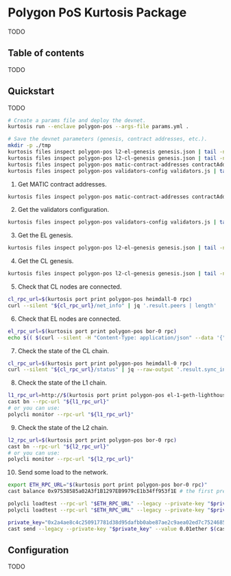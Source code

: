 # Polygon PoS Kurtosis Package

TODO

## Table of contents

TODO

## Quickstart

TODO

```bash
# Create a params file and deploy the devnet.
kurtosis run --enclave polygon-pos --args-file params.yml .

# Save the devnet parameters (genesis, contract addresses, etc.).
mkdir -p ./tmp
kurtosis files inspect polygon-pos l2-el-genesis genesis.json | tail -n +2 | jq > ./tmp/l2-el-genesis.json
kurtosis files inspect polygon-pos l2-cl-genesis genesis.json | tail -n +2 | jq > ./tmp/l2-cl-genesis.json
kurtosis files inspect polygon-pos matic-contract-addresses contractAddresses.json | tail -n +2 | jq > ./tmp/contract-addresses.json
kurtosis files inspect polygon-pos validators-config validators.js | tail -n +2 > ./tmp/validators.js
```

1. Get MATIC contract addresses.

```bash
kurtosis files inspect polygon-pos matic-contract-addresses contractAddresses.json | tail -n +2 | jq
```

2. Get the validators configuration.

```bash
kurtosis files inspect polygon-pos validators-config validators.js | tail -n +2
```

3. Get the EL genesis.

```bash
kurtosis files inspect polygon-pos l2-el-genesis genesis.json | tail -n +2 | jq
```

4. Get the CL genesis.

```bash
kurtosis files inspect polygon-pos l2-cl-genesis genesis.json | tail -n +2 | jq
```

5. Check that CL nodes are connected.

```bash
cl_rpc_url=$(kurtosis port print polygon-pos heimdall-0 rpc)
curl --silent "${cl_rpc_url}/net_info" | jq '.result.peers | length'
```

6. Check that EL nodes are connected.

```bash
el_rpc_url=$(kurtosis port print polygon-pos bor-0 rpc)
echo $(( $(curl --silent -H "Content-Type: application/json" --data '{"jsonrpc": "2.0", "method": "net_peerCount", "params": [], "id": 1}' "${el_rpc_url}" | jq --raw-output '.result') ))
```

7. Check the state of the CL chain.

```bash
cl_rpc_url=$(kurtosis port print polygon-pos heimdall-0 rpc)
curl --silent "${cl_rpc_url}/status" | jq --raw-output '.result.sync_info.latest_block_height'
```

8. Check the state of the L1 chain.

```bash
l1_rpc_url=http://$(kurtosis port print polygon-pos el-1-geth-lighthouse rpc)
cast bn --rpc-url "${l1_rpc_url}"
# or you can use:
polycli monitor --rpc-url "${l1_rpc_url}"
```

9. Check the state of the L2 chain.

```bash
l2_rpc_url=$(kurtosis port print polygon-pos bor-0 rpc)
cast bn --rpc-url "${l2_rpc_url}"
# or you can use:
polycli monitor --rpc-url "${l2_rpc_url}"
```

10. Send some load to the network.

```bash
export ETH_RPC_URL="$(kurtosis port print polygon-pos bor-0 rpc)"
cast balance 0x97538585a02A3f1B1297EB9979cE1b34ff953f1E # the first pre-funded account

polycli loadtest --rpc-url "$ETH_RPC_URL" --legacy --private-key "$private_key" --verbosity 700 --requests 500 --rate-limit 10 --mode t
polycli loadtest --rpc-url "$ETH_RPC_URL" --legacy --private-key "$private_key" --verbosity 700 --requests 500 --rate-limit 10 --mode 2

private_key="0x2a4ae8c4c250917781d38d95dafbb0abe87ae2c9aea02ed7c7524685358e49c2"
cast send --legacy --private-key "$private_key" --value 0.01ether $(cast address-zero)
```

## Configuration

TODO
